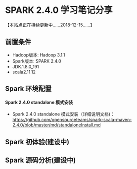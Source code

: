 
# SPARK 2.4.0 学习笔记分享
【本站点正在持续更新中......2018-12-15......】



## 前置条件
- Hadoop版本: Hadoop 3.1.1
- Spark版本: SPARK 2.4.0
- JDK.1.8.0_191
- scala2.11.12

## Spark 环境配置

#### Spark 2.4.0 standalone 模式安装
   - Spark 2.4.0 standalone 模式安装（详细说明文档)： https://github.com/opensourceteams/spark-scala-maven-2.4.0/blob/master/md/standaloneInstall.md


## Spark 初体验(建设中)


## Spark 源码分析(建设中)